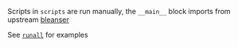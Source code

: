 Scripts in `scripts` are run manually, the `__main__` block imports from upstream [bleanser](https://github.com/karlicoss/bleanser)

See [`runall`](./runall) for examples
